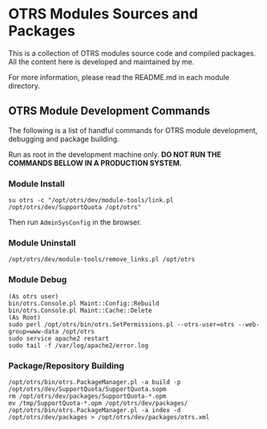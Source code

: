 # OTRS Modules Sources and Packages

This is a collection of OTRS modules source code and compiled packages. All the content here is developed and maintained by me.

For more information, please read the README.md in each module directory.

## OTRS Module Development Commands

The following is a list of handful commands for OTRS module development, debugging and package building.

Run as root in the development machine only. **DO NOT RUN THE COMMANDS BELLOW IN A PRODUCTION SYSTEM.**

### Module Install

```
su otrs -c "/opt/otrs/dev/module-tools/link.pl /opt/otrs/dev/SupportQuota /opt/otrs"
```

Then run `AdminSysConfig` in the browser.

### Module Uninstall

```
/opt/otrs/dev/module-tools/remove_links.pl /opt/otrs
```

### Module Debug

```
(As otrs user)
bin/otrs.Console.pl Maint::Config::Rebuild
bin/otrs.Console.pl Maint::Cache::Delete
(As Root)
sudo perl /opt/otrs/bin/otrs.SetPermissions.pl --otrs-user=otrs --web-group=www-data /opt/otrs
sudo service apache2 restart
sudo tail -f /var/log/apache2/error.log
```

### Package/Repository Building

```
/opt/otrs/bin/otrs.PackageManager.pl -a build -p /opt/otrs/dev/SupportQuota/SupportQuota.sopm
rm /opt/otrs/dev/packages/SupportQuota-*.opm
mv /tmp/SupportQuota-*.opm /opt/otrs/dev/packages/
/opt/otrs/bin/otrs.PackageManager.pl -a index -d /opt/otrs/dev/packages > /opt/otrs/dev/packages/otrs.xml
```
